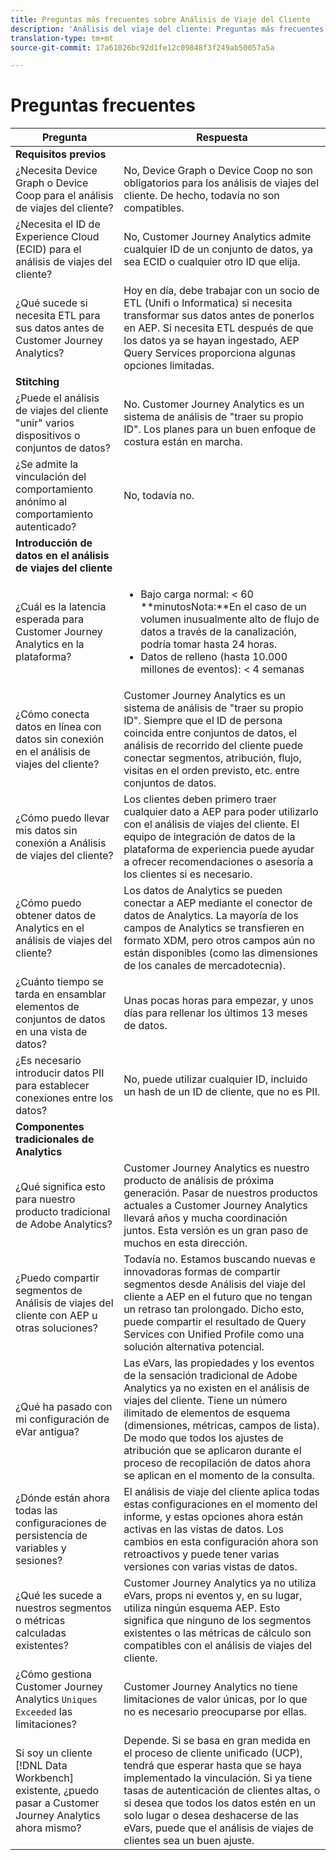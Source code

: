 ```yaml
---
title: Preguntas más frecuentes sobre Análisis de Viaje del Cliente
description: 'Análisis del viaje del cliente: Preguntas más frecuentes.'
translation-type: tm+mt
source-git-commit: 17a61026bc92d1fe12c09848f3f249ab50057a5a

---
```



# Preguntas frecuentes

| Pregunta | Respuesta |
|---|---|
| **Requisitos previos** |  |
| ¿Necesita Device Graph o Device Coop para el análisis de viajes del cliente? | No, Device Graph o Device Coop no son obligatorios para los análisis de viajes del cliente. De hecho, todavía no son compatibles. |
| ¿Necesita el ID de Experience Cloud (ECID) para el análisis de viajes del cliente? | No, Customer Journey Analytics admite cualquier ID de un conjunto de datos, ya sea ECID o cualquier otro ID que elija. |
| ¿Qué sucede si necesita ETL para sus datos antes de Customer Journey Analytics? | Hoy en día, debe trabajar con un socio de ETL (Unifi o Informatica) si necesita transformar sus datos antes de ponerlos en AEP. Si necesita ETL después de que los datos ya se hayan ingestado, AEP Query Services proporciona algunas opciones limitadas. |
| **Stitching** |  |
| ¿Puede el análisis de viajes del cliente &quot;unir&quot; varios dispositivos o conjuntos de datos? | No. Customer Journey Analytics es un sistema de análisis de &quot;traer su propio ID&quot;. Los planes para un buen enfoque de costura están en marcha. |
| ¿Se admite la vinculación del comportamiento anónimo al comportamiento autenticado? | No, todavía no. |
| **Introducción de datos en el análisis de viajes del cliente** |  |
| ¿Cuál es la latencia esperada para Customer Journey Analytics en la plataforma? | <ul><li>Bajo carga normal: &lt; 60<br>**minutosNota:**En el caso de un volumen inusualmente alto de flujo de datos a través de la canalización, podría tomar hasta 24 horas.</li><li>Datos de relleno (hasta 10.000 millones de eventos): &lt; 4 semanas</li></ul> |
| ¿Cómo conecta datos en línea con datos sin conexión en el análisis de viajes del cliente? | Customer Journey Analytics es un sistema de análisis de &quot;traer su propio ID&quot;. Siempre que el ID de persona coincida entre conjuntos de datos, el análisis de recorrido del cliente puede conectar segmentos, atribución, flujo, visitas en el orden previsto, etc. entre conjuntos de datos. |
| ¿Cómo puedo llevar mis datos sin conexión a Análisis de viajes del cliente? | Los clientes deben primero traer cualquier dato a AEP para poder utilizarlo con el análisis de viajes del cliente. El equipo de integración de datos de la plataforma de experiencia puede ayudar a ofrecer recomendaciones o asesoría a los clientes si es necesario. |
| ¿Cómo puedo obtener datos de Analytics en el análisis de viajes del cliente? | Los datos de Analytics se pueden conectar a AEP mediante el conector de datos de Analytics. La mayoría de los campos de Analytics se transfieren en formato XDM, pero otros campos aún no están disponibles (como las dimensiones de los canales de mercadotecnia). |
| ¿Cuánto tiempo se tarda en ensamblar elementos de conjuntos de datos en una vista de datos? | Unas pocas horas para empezar, y unos días para rellenar los últimos 13 meses de datos. |
| ¿Es necesario introducir datos PII para establecer conexiones entre los datos? | No, puede utilizar cualquier ID, incluido un hash de un ID de cliente, que no es PII. |
| **Componentes tradicionales de Analytics** |  |
| ¿Qué significa esto para nuestro producto tradicional de Adobe Analytics? | Customer Journey Analytics es nuestro producto de análisis de próxima generación. Pasar de nuestros productos actuales a Customer Journey Analytics llevará años y mucha coordinación juntos. Esta versión es un gran paso de muchos en esta dirección. |
| ¿Puedo compartir segmentos de Análisis de viajes del cliente con AEP u otras soluciones? | Todavía no. Estamos buscando nuevas e innovadoras formas de compartir segmentos desde Análisis del viaje del cliente a AEP en el futuro que no tengan un retraso tan prolongado. Dicho esto, puede compartir el resultado de Query Services con Unified Profile como una solución alternativa potencial. |
| ¿Qué ha pasado con mi configuración de eVar antigua? | Las eVars, las propiedades y los eventos de la sensación tradicional de Adobe Analytics ya no existen en el análisis de viajes del cliente. Tiene un número ilimitado de elementos de esquema (dimensiones, métricas, campos de lista). De modo que todos los ajustes de atribución que se aplicaron durante el proceso de recopilación de datos ahora se aplican en el momento de la consulta. |
| ¿Dónde están ahora todas las configuraciones de persistencia de variables y sesiones? | El análisis de viaje del cliente aplica todas estas configuraciones en el momento del informe, y estas opciones ahora están activas en las vistas de datos. Los cambios en esta configuración ahora son retroactivos y puede tener varias versiones con varias vistas de datos. |
| ¿Qué les sucede a nuestros segmentos o métricas calculadas existentes? | Customer Journey Analytics ya no utiliza eVars, props ni eventos y, en su lugar, utiliza ningún esquema AEP. Esto significa que ninguno de los segmentos existentes o las métricas de cálculo son compatibles con el análisis de viajes del cliente. |
| ¿Cómo gestiona Customer Journey Analytics `Uniques Exceeded` las limitaciones? | Customer Journey Analytics no tiene limitaciones de valor únicas, por lo que no es necesario preocuparse por ellas. |
| Si soy un cliente [!DNL Data Workbench] existente, ¿puedo pasar a Customer Journey Analytics ahora mismo? | Depende. Si se basa en gran medida en el proceso de cliente unificado (UCP), tendrá que esperar hasta que se haya implementado la vinculación. Si ya tiene tasas de autenticación de clientes altas, o si desea que todos los datos estén en un solo lugar o desea deshacerse de las eVars, puede que el análisis de viajes de clientes sea un buen ajuste. |

